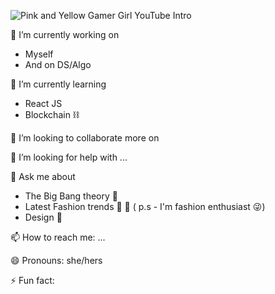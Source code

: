 

![Pink and Yellow Gamer Girl YouTube Intro](https://user-images.githubusercontent.com/74984661/112729192-f5dd2a80-8f50-11eb-9a03-d9abe9907bb6.gif)







 🔭 I’m currently working on 
- Myself
- And on DS/Algo
 
🌱 I’m currently learning
- React JS
- Blockchain ⛓
 
👯 I’m looking to collaborate more on 
 
 🤔 I’m looking for help with ...

 💬 Ask me about 
-  The Big Bang theory 🎥
-  Latest Fashion trends 👟 👒
  ( p.s - I'm fashion enthusiast 😜)
- Design 🎨
  
 📫 How to reach me: ...

 😄 Pronouns: she/hers

 ⚡ Fun fact: 

